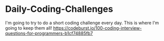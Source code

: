 # Daily-Coding-Challenges
I'm going to try to do a short coding challenge every day. This is where I'm going to keep them all!
https://codeburst.io/100-coding-interview-questions-for-programmers-b1cf74885fb7